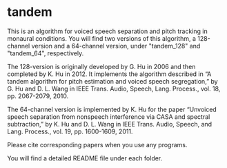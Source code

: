 tandem
======

This is an algorithm for voiced speech separation and pitch tracking in monaural conditions. You will find two versions of this algorithm, a 128-channel version and a 64-channel version, under "tandem_128" and "tandem_64", respectively. 

The 128-version is originally developed by G. Hu in 2006 and then completed by K. Hu in 2012. It implements the algorithm described in “A tandem algorithm for pitch estimation and voiced speech segregation,”  by G. Hu and D. L. Wang in IEEE Trans. Audio, Speech, Lang. Process., vol. 18, pp. 2067-2079, 2010. 

The 64-channel version is implemented by K. Hu for the paper “Unvoiced speech separation from nonspeech interference via CASA and spectral subtraction,” by K. Hu and D. L. Wang in IEEE Trans. Audio, Speech, and Lang. Process., vol. 19, pp. 1600-1609, 2011. 

Please cite corresponding papers when you use any programs.

You will find a detailed README file under each folder.

